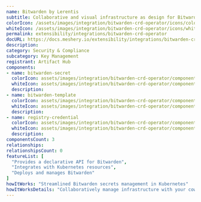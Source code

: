 ```yaml
---
name: Bitwarden by Lerentis
subtitle: Collaborative and visual infrastructure as design for Bitwarden by Lerentis
colorIcon: /assets/images/integration/bitwarden-crd-operator/icons/color/bitwarden-crd-operator-color.svg
whiteIcon: /assets/images/integration/bitwarden-crd-operator/icons/white/bitwarden-crd-operator-white.svg
permalink: extensibility/integrations/bitwarden-crd-operator
docURL: https://docs.meshery.io/extensibility/integrations/bitwarden-crd-operator
description: 
category: Security & Compliance
subcategory: Key Management
registrant: Artifact Hub
components: 
- name: bitwarden-secret
  colorIcon: assets/images/integration/bitwarden-crd-operator/components/bitwarden-secret/icons/color/bitwarden-secret-color.svg
  whiteIcon: assets/images/integration/bitwarden-crd-operator/components/bitwarden-secret/icons/white/bitwarden-secret-white.svg
  description: 
- name: bitwarden-template
  colorIcon: assets/images/integration/bitwarden-crd-operator/components/bitwarden-template/icons/color/bitwarden-template-color.svg
  whiteIcon: assets/images/integration/bitwarden-crd-operator/components/bitwarden-template/icons/white/bitwarden-template-white.svg
  description: 
- name: registry-credential
  colorIcon: assets/images/integration/bitwarden-crd-operator/components/registry-credential/icons/color/registry-credential-color.svg
  whiteIcon: assets/images/integration/bitwarden-crd-operator/components/registry-credential/icons/white/registry-credential-white.svg
  description: 
componentsCount: 3
relationships: 
relationshipsCount: 0
featureList: [
  "Provides a declarative API for Bitwarden",
  "Integrates with Kubernetes resources",
  "Deploys and manages Bitwarden"
]
howItWorks: "Streamlined Bitwarden secrets management in Kubernetes"
howItWorksDetails: "Collaboratively manage infrastructure with your coworkers synchronously sharing the same designs."
---
```

